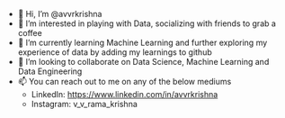 - 👋 Hi, I’m @avvrkrishna
- 👀 I’m interested in playing with Data, socializing with friends to grab a coffee
- 🌱 I’m currently learning Machine Learning and further exploring my experience of data by adding my learnings to github
- 💞️ I’m looking to collaborate on Data Science, Machine Learning and Data Engineering
- 📫 You can reach out to me on any of the below mediums
    - LinkedIn: https://www.linkedin.com/in/avvrkrishna
    - Instagram: v_v_rama_krishna
